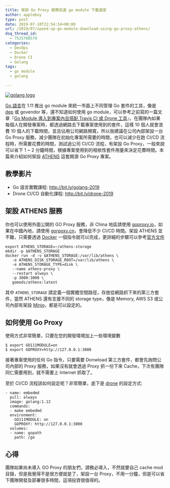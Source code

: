 ```yaml
---
title: 架設 Go Proxy 服務加速 go module 下載速度
author: appleboy
type: post
date: 2019-07-10T22:54:14+00:00
url: /2019/07/speed-up-go-module-download-using-go-proxy-athens/
dsq_thread_id:
  - 7525768579
categories:
  - DevOps
  - Docker
  - Drone CI
  - Golang
tags:
  - go module
  - golang

---
```

[![golang logo][1]][1]

[Go 語言][2]在 1.11 推出 go module 來統一市面上不同管理 Go 套件的工具，像是 [dep][3] 或 govendor 等，還不知道如何使用 go module，可以參考之前寫的一篇文章『[Go Module 導入到專案內且搭配 Travis CI 或 Drone 工具][4]』，在團隊內如果每個人在開發專案時，都透過網路去下載專案使用到的套件，這樣 10 個人就會浪費 10 個人的下載時間，並且佔用公司網路頻寬，所以我建議在公司內部架設一台 Go Proxy 服務，減少團隊在初始化專案所需要的時間，也可以減少在跑 CI/CD 流程時，所需要花費的時間，測試過公司 CI/CD 流程，有架設 Go Proxy，一般來說可以省下 1 ~ 2 分鐘時間，根據專案使用到的相依性套件用量來決定花費時間。本篇來介紹如何架設 [ATHENS][5] 這套開源 Go Proxy 專案。

<!--more-->

## 教學影片

  * Go 語言實戰課程: <http://bit.ly/golang-2019>
  * Drone CI/CD 自動化課程: <http://bit.ly/drone-2019>

## 架設 ATHENS 服務

你也可以使用外面公開的 GO Proxy 服務，非 China 地區請使用 [goproxy.io][6]，如果在中國內地，請使用 [gorpoxy.cn][7]，會降低不少 CI/CD 時間。架設 ATHENS 並不難，只需要透過 [Docker][8] 一個指令就可以完成，更詳細的步驟可以參考[官方文件][9]

<pre><code class="language-bash">export ATHENS_STORAGE=~/athens-storage
mkdir -p $ATHENS_STORAGE
docker run -d -v $ATHENS_STORAGE:/var/lib/athens \
   -e ATHENS_DISK_STORAGE_ROOT=/var/lib/athens \
   -e ATHENS_STORAGE_TYPE=disk \
   --name athens-proxy \
   --restart always \
   -p 3000:3000 \
   gomods/athens:latest</code></pre>

其中 `ATHENS_STORAGE` 請定義一個實體空間路徑，存放從網路抓下來的第三方套件，當然 ATHENS 還有支援不同的 storage type，像是 Memory, AWS S3 或公司內部有架設 [Minio][10]，都是可以設定的。

## 如何使用 Go Proxy

使用方式非常簡單，只要在您的開發環境加上一些環境變數

<pre><code class="language-bash">$ export GO111MODULE=on
$ export GOPROXY=http://127.0.0.1:3000</code></pre>

接著專案使用的任何 Go 指令，只要需要 Donwload 第三方套件，都會先詢問公司內部的 Proxy 服務，如果沒有就會透過 Proxy 抓一份下來 Cache，下次有團隊同仁需要用到，就不需要上 Internet 抓取了。

至於 CI/CD 流程該如何設定呢？非常簡單，底下是 [drone][11] 的設定方式:

<pre><code class="language-yml">- name: embedmd
  pull: always
  image: golang:1.12
  commands:
  - make embedmd
  environment:
    GO111MODULE: on
    GOPROXY: http://127.0.0.1:3000
  volumes:
  - name: gopath
    path: /go</code></pre>

## 心得

團隊如果尚未導入 GO Proxy 的朋友們，請務必導入，不然就要自己 cache mod 目錄，但是我覺得不是很方便就是了，架設一台 Proxy，不用一分鐘，但是可以省下團隊開發及部署很多時間，這項投資很值得的。

 [1]: https://lh3.googleusercontent.com/jsocHCR9A9yEfDVUTrU0m42_aHhTEVDGW5p5PsQSx7GSlkt3gLjohfXH3S7P7p982332ruU_e-EtW0LwmiuZjvN65VIcyME-zE35C6EM0IV1nqY6KoNw3dwW2djjid3F-T5YgnJothA=w1920-h1080 "golang logo"
 [2]: https://golang.org
 [3]: https://github.com/golang/dep
 [4]: https://blog.wu-boy.com/2018/12/go-module-integrate-with-travis-or-drone/
 [5]: https://github.com/gomods/athens
 [6]: https://goproxy.io/
 [7]: https://github.com/goproxy/goproxy.cn
 [8]: https://www.docker.com/
 [9]: https://docs.gomods.io/install/
 [10]: https://min.io/
 [11]: https://github.com/drone/drone